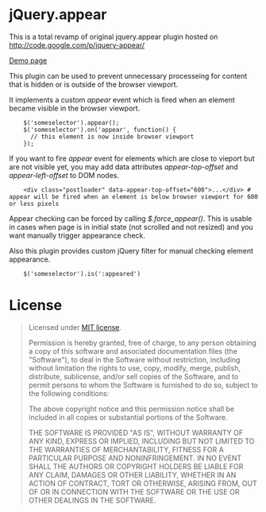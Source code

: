 # jQuery.appear

This is a total revamp of original jquery.appear plugin hosted on http://code.google.com/p/jquery-appear/

<a href="http://morr.github.com/appear.html">Demo page</a>

This plugin can be used to prevent unnecessary processeing for content that is hidden or is outside of the browser viewport.

It implements a custom *appear* event which is fired when an element became visible in the browser viewport.

        $('someselector').appear();
        $('someselector').on('appear', function() {
          // this element is now inside browser viewport
        });

If you want to fire *appear* event for elements which are close to vieport but are not visible yet, you may add data attributes *appear-top-offset* and *appear-left-offset* to DOM nodes.

        <div class="postloader" data-appear-top-offset="600">...</div> # appear will be fired when an element is below browser viewport for 600 or less pixels

Appear checking can be forced by calling *$.force_appear()*. This is usable in cases when page is in initial state (not scrolled and not resized) and you want manually trigger appearance check.

Also this plugin provides custom jQuery filter for manual checking element appearance.

        $('someselector').is(':appeared')

# License

> Licensed under <a href="http://opensource.org/licenses/MIT">MIT license</a>.
>
> Permission is hereby granted, free of charge, to any person
> obtaining a copy of this software and associated documentation
> files (the "Software"), to deal in the Software without
> restriction, including without limitation the rights to use,
> copy, modify, merge, publish, distribute, sublicense, and/or sell
> copies of the Software, and to permit persons to whom the
> Software is furnished to do so, subject to the following
> conditions:
>
> The above copyright notice and this permission notice shall be
> included in all copies or substantial portions of the Software.
>
> THE SOFTWARE IS PROVIDED "AS IS", WITHOUT WARRANTY OF ANY KIND,
> EXPRESS OR IMPLIED, INCLUDING BUT NOT LIMITED TO THE WARRANTIES
> OF MERCHANTABILITY, FITNESS FOR A PARTICULAR PURPOSE AND
> NONINFRINGEMENT. IN NO EVENT SHALL THE AUTHORS OR COPYRIGHT
> HOLDERS BE LIABLE FOR ANY CLAIM, DAMAGES OR OTHER LIABILITY,
> WHETHER IN AN ACTION OF CONTRACT, TORT OR OTHERWISE, ARISING
> FROM, OUT OF OR IN CONNECTION WITH THE SOFTWARE OR THE USE OR
> OTHER DEALINGS IN THE SOFTWARE.
